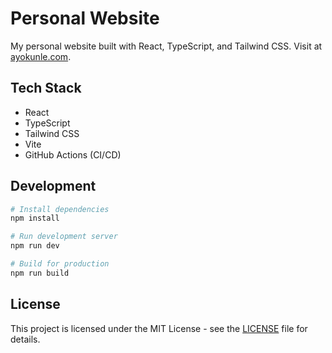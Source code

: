# Personal Website

My personal website built with React, TypeScript, and Tailwind CSS. Visit at [ayokunle.com](https://ayokunle.com).

## Tech Stack

- React
- TypeScript
- Tailwind CSS
- Vite
- GitHub Actions (CI/CD)

## Development

```bash
# Install dependencies
npm install

# Run development server
npm run dev

# Build for production
npm run build
```

## License

This project is licensed under the MIT License - see the [LICENSE](LICENSE) file for details. 
